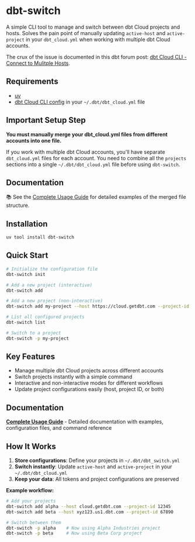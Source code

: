 # dbt-switch

A simple CLI tool to manage and switch between dbt Cloud projects and hosts. Solves the pain point of manually updating `active-host` and `active-project` in your `dbt_cloud.yml` when working with multiple dbt Cloud accounts. 

The crux of the issue is documented in this dbt forum post: [dbt Cloud CLI - Connect to Mulitple Hosts](https://discourse.getdbt.com/t/dbt-cloud-cli-connect-to-multiple-hosts/14075).


## Requirements
- [uv](https://docs.astral.sh/uv/getting-started/installation/)
- [dbt Cloud CLI config](https://docs.getdbt.com/docs/cloud/configure-cloud-cli#configure-the-dbt-cli) in your `~/.dbt/dbt_cloud.yml` file

## Important Setup Step

**You must manually merge your dbt_cloud.yml files from different accounts into one file.**

If you work with multiple dbt Cloud accounts, you'll have separate `dbt_cloud.yml` files for each account. You need to combine all the `projects` sections into a single `~/.dbt/dbt_cloud.yml` file before using `dbt-switch`.

## Documentation
📚 See the [Complete Usage Guide](docs/how_to_use.md#configuration-files) for detailed examples of the merged file structure.

## Installation

```bash
uv tool install dbt-switch
```

## Quick Start

```bash
# Initialize the configuration file
dbt-switch init

# Add a new project (interactive)
dbt-switch add

# Add a new project (non-interactive)
dbt-switch add my-project --host https://cloud.getdbt.com --project-id 12345

# List all configured projects
dbt-switch list

# Switch to a project
dbt-switch -p my-project
```

## Key Features

- Manage multiple dbt Cloud projects across different accounts
- Switch projects instantly with a simple command
- Interactive and non-interactive modes for different workflows
- Update project configurations easily (host, project ID, or both)

## Documentation

**[Complete Usage Guide](docs/how_to_use.md)** - Detailed documentation with examples, configuration files, and command reference

## How It Works

1. **Store configurations**: Define your projects in `~/.dbt/dbt_switch.yml`
2. **Switch instantly**: Update `active-host` and `active-project` in your `~/.dbt/dbt_cloud.yml`
3. **Keep your data**: All tokens and project configurations are preserved

**Example workflow:**
```bash
# Add your projects
dbt-switch add alpha --host cloud.getdbt.com --project-id 12345
dbt-switch add beta --host xyz123.us1.dbt.com --project-id 67890

# Switch between them
dbt-switch -p alpha    # Now using Alpha Industries project
dbt-switch -p beta     # Now using Beta Corp project
```